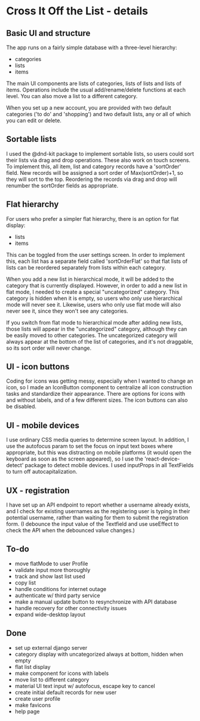 # Cross It Off the List - details

## Basic UI and structure

The app runs on a fairly simple database with a three-level hierarchy:

- categories
- lists
- items

The main UI components are lists of categories, lists of lists and lists of items.  Operations include the usual add/rename/delete functions at each level.  You can also move a list to a different category.

When you set up a new account, you are provided with two default categories ('to do' and 'shopping') and two default lists, any or all of which you can edit or delete.

## Sortable lists

I used the @dnd-kit package to implement sortable lists, so users could sort their lists via drag and drop operations.  These also work on touch screens.  To implement this, all item, list and category records have a 'sortOrder' field.  New records will be assigned a sort order of Max(sortOrder)+1, so they will sort to the top.  Reordering the records via drag and drop will renumber the sortOrder fields as appropriate.

## Flat hierarchy

For users who prefer a simpler flat hierarchy, there is an option for flat display:

- lists
- items

This can be toggled from the user settings screen.  In order to implement this, each list has a separate field called 'sortOrderFlat' so that flat lists of lists can be reordered separately from lists within each category.

When you add a new list in hierarchical mode, it will be added to the category that is  currently displayed.  However, in order to add a new list in flat mode, I needed to create a special "uncategorized" category.  This category is hidden when it is empty, so users who only use hierarchical mode will never see it.  Likewise, users who only use flat mode will also never see it, since they won't see any categories.

If you switch from flat mode to hierarchical mode after adding new lists, those lists will appear in the "uncategorized" category, although they can be easily moved to other categories.  The uncategorized category will always appear at the bottom of the list of categories, and it's not draggable, so its sort order will never change.

## UI - icon buttons

Coding for icons was getting messy, especially when I wanted to change an icon, so I made an IconButton component to centralize all icon construction tasks and standardize their appearance.  There are options for icons with and without labels, and of a few different sizes.  The icon buttons can also be disabled.

## UI - mobile devices

I use ordinary CSS media queries to determine screen layout.  In addition, I use the autofocus param to set the focus on input text boxes where appropriate, but this was distracting on mobile platforms (it would open the keyboard as soon as the screen appeared), so I use the 'react-device-detect' package to detect mobile devices.  I used inputProps in all TextFields to turn off autocapitalization.  

## UX - registration

I have set up an API endpoint to report whether a username already exists, and I check for existing usernames as the registering user is typing in their potential username, rather than waiting for them to submit the registration form.  (I debounce the input value of the Textfield and use useEffect to check the API when the debounced value changes.)

## To-do

- move flatMode to user Profile
- validate input more thoroughly
- track and show last list used
- copy list
- handle conditions for internet outage
- authenticate w/ third party service
- make a manual update button to resynchronize with API database
- handle recovery for other connectivity issues
- expand wide-desktop layout

## Done

- set up external django server
- category display with uncategorized always at bottom, hidden when empty
- flat list display
- make component for icons with labels
- move list to different category
- material UI text input w/ autofocus, escape key to cancel
- create initial default records for new user
- create user profile
- make favicons
- help page
